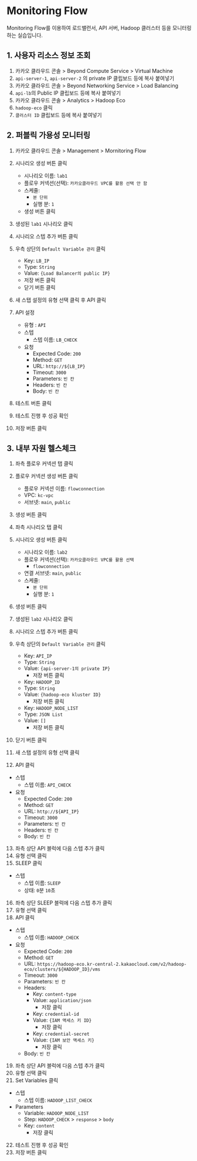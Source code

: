 # Monitoring Flow

Monitoring Flow를 이용하여 로드밸런서, API 서버, Hadoop 클러스터 등을 모니터링하는 실습입니다.

## 1. 사용자 리소스 정보 조회
1. 카카오 클라우드 콘솔 > Beyond Compute Service > Virtual Machine
2. `api-server-1`, `api-server-2` 의 private IP 클립보드 등에 복사 붙여넣기
3. 카카오 클라우드 콘솔 > Beyond Networking Service > Load Balancing
4. `api-lb`의 Public IP 클립보드 등에 복사 붙여넣기
5. 카카오 클라우드 콘솔 > Analytics > Hadoop Eco
6. `hadoop-eco` 클릭
7. `클러스터 ID` 클립보드 등에 복사 붙여넣기

## 2. 퍼블릭 가용성 모니터링
1. 카카오 클라우드 콘솔 > Management > Mornitoring Flow
2. 시나리오 생성 버튼 클릭

   - 시나리오 이름: `lab1`
   - 플로우 커넥션(선택): `카카오클라우드 VPC를 활용 선택 안 함`
   - 스케줄:
      - `분 단위`
      - 실행 분: `1`
   - 생성 버튼 클릭
3. 생성된 `lab1` 시나리오 클릭
4. 시나리오 스텝 추가 버튼 클릭
5. 우측 상단의 `Default Variable 관리` 클릭

   - Key: `LB_IP`
   - Type: `String`
   - Value: `{Load Balancer의 public IP}`
   - 저장 버튼 클릭
   - 닫기 버튼 클릭
7. 새 스탭 설정의 유형 선택 클릭 후 API 클릭
8. API 설정
   - 유형 : `API`
   - 스텝
      - 스텝 이름: `LB_CHECK`
   - 요청
      - Expected Code: `200`
      - Method: `GET`
      - URL: `http://${LB_IP}`
      - Timeout: `3000`
      - Parameters: `빈 칸`
      - Headers: `빈 칸`
      - Body: `빈 칸`
9. 테스트 버튼 클릭
10. 테스트 진행 후 성공 확인
11. 저장 버튼 클릭


## 3. 내부 자원 헬스체크
1. 좌측 플로우 커넥션 탭 클릭
2. 플로우 커넥션 생성 버튼 클릭

   - 플로우 커넥션 이름: `flowconnection`
   - VPC: `kc-vpc`
   - 서브넷: `main`, `public`

3. 생성 버튼 클릭
4. 좌측 시나리오 탭 클릭
5. 시나리오 생성 버튼 클릭

   - 시나리오 이름: `lab2`
   - 플로우 커넥션(선택): `카카오클라우드 VPC를 활용 선택`
      - `flowconnection`
   - 연결 서브넷: `main`, `public`
   - 스케줄:
      - `분 단위`
      - 실행 분: `1`

6. 생성 버튼 클릭
7. 생성된 `lab2` 시나리오 클릭
8. 시나리오 스텝 추가 버튼 클릭
9. 우측 상단의 `Default Variable 관리` 클릭

   - Key: `API_IP`
   - Type: `String`
   - Value: `{api-server-1의 private IP}`
      - 저장 버튼 클릭
   - Key: `HADOOP_ID`
   - Type: `String`
   - Value: `{hadoop-eco kluster ID}`
      - 저장 버튼 클릭
   - Key: `HADOOP_NODE_LIST`
   - Type: `JSON List`
   - Value: `[]`
      - 저장 버튼 클릭

10. 닫기 버튼 클릭
11. 새 스탭 설정의 유형 선택 클릭
12. API 클릭

   - 스텝
      - 스텝 이름: `API_CHECK`
   - 요청
      - Expected Code: `200`
      - Method: `GET`
      - URL: `http://${API_IP}`
      - Timeout: `3000`
      - Parameters: `빈 칸`
      - Headers: `빈 칸`
      - Body: `빈 칸`

13. 좌측 상단 API 블럭에 다음 스텝 추가 클릭
14. 유형 선택 클릭
15. SLEEP 클릭

   - 스텝
      - 스텝 이름: `SLEEP`
      - 상태: `0`분 `10`초

16. 좌측 상단 SLEEP 블럭에 다음 스텝 추가 클릭
17. 유형 선택 클릭
18. API 클릭

   - 스텝
      - 스텝 이름: `HADOOP_CHECK`
   - 요청
      - Expected Code: `200`
      - Method: `GET`
      - URL: `https://hadoop-eco.kr-central-2.kakaocloud.com/v2/hadoop-eco/clusters/${HADOOP_ID}/vms`
      - Timeout: `3000`
      - Parameters: `빈 칸`
      - Headers:
         - Key: `content-type`
         - Value: `application/json`
            - 저장 클릭
         - Key: `credential-id`
         - Value: `{IAM 액세스 키 ID}`
            - 저장 클릭
         - Key: `credential-secret`
         - Value: `{IAM 보안 액세스 키}`
            - 저장 클릭
      - Body: `빈 칸`

19. 좌측 상단 API 블럭에 다음 스텝 추가 클릭
20. 유형 선택 클릭
21. Set Variables 클릭

   - 스텝
      - 스텝 이름: `HADOOP_LIST_CHECK`
   - Parameters
      - Variable: `HADOOP_NODE_LIST`
      - Step: `HADOOP_CHECK` > `response` > `body`
      - Key: `content`
         - 저장 클릭

22. 테스트 진행 후 성공 확인
23. 저장 버튼 클릭
